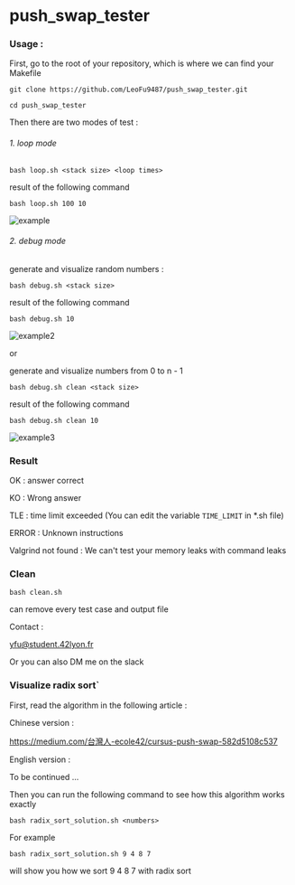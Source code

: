 # push_swap_tester

### Usage :

First, go to the root of your repository, which is where we can find your Makefile

```git clone https://github.com/LeoFu9487/push_swap_tester.git```

```cd push_swap_tester```

Then there are two modes of test :

###### 1. loop mode

```bash loop.sh <stack size> <loop times>```

result of the following command

```bash loop.sh 100 10```

![example](https://user-images.githubusercontent.com/70040774/118051305-0b7fa580-b381-11eb-9568-36b44748b10f.png)


###### 2. debug mode

generate and visualize random numbers : 

```bash debug.sh <stack size>```

result of the following command

```bash debug.sh 10```

![example2](https://user-images.githubusercontent.com/70040774/118052309-cceaea80-b382-11eb-8c9d-39675e9143ba.png)

or

generate and visualize numbers from 0 to n - 1

```bash debug.sh clean <stack size>```

result of the following command

```bash debug.sh clean 10```

![example3](https://user-images.githubusercontent.com/70040774/118052350-daa07000-b382-11eb-95e4-c8715f70cc05.png)

### Result 

OK : answer correct

KO : Wrong answer

TLE : time limit exceeded (You can edit the variable ```TIME_LIMIT``` in *.sh file)

ERROR : Unknown instructions

Valgrind not found : We can't test your memory leaks with command leaks

### Clean

```bash clean.sh```

can remove every test case and output file

Contact : 

yfu@student.42lyon.fr

Or you can also DM me on the slack

### Visualize radix sort`

First, read the algorithm in the following article :

Chinese version :

https://medium.com/台灣人-ecole42/cursus-push-swap-582d5108c537

English version : 

To be continued ...

Then you can run the following command to see how this algorithm works exactly

```bash radix_sort_solution.sh <numbers> ```

For example

```bash radix_sort_solution.sh 9 4 8 7 ```

will show you how we sort 9 4 8 7 with radix sort
